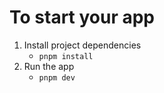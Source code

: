 # To start your app
1. Install project dependencies
   - `pnpm install`
6. Run the app
   - `pnpm dev`
